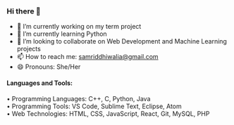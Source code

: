### Hi there 👋

- 🔭 I’m currently working on my term project 
- 🌱 I’m currently learning Python
- 👯 I’m looking to collaborate on Web Development and Machine Learning projects
- 📫 How to reach me: samriddhiwalia@gmail.com
- 😄 Pronouns: She/Her

<h4 align="left">Languages and Tools:</h4>
<p align="left"> • Programming Languages: C++, C, Python, Java <br>
• Programming Tools: VS Code, Sublime Text, Eclipse, Atom <br>
• Web Technologies: HTML, CSS, JavaScript, React, Git, MySQL, PHP </p>

